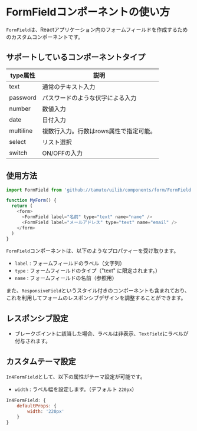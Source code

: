 # FormFieldコンポーネントの使い方

`FormField`は、Reactアプリケーション内のフォームフィールドを作成するためのカスタムコンポーネントです。

## サポートしているコンポーネントタイプ

| type属性  | 説明                                   |
| --------- | -------------------------------------- |
| text      | 通常のテキスト入力                     |
| password  | パスワードのような伏字による入力       |
| number    | 数値入力                               |
| date      | 日付入力                               |
| multiline | 複数行入力。行数はrows属性で指定可能。 |
| select    | リスト選択                             |
| switch    | ON/OFFの入力                           |

## 使用方法

```javascript
import FormField from 'github://tamuto/uilib/components/form/FormField.js'

function MyForm() {
  return (
    <form>
      <FormField label="名前" type="text" name="name" />
      <FormField label="メールアドレス" type="text" name="email" />
    </form>
  )
}
```

`FormField`コンポーネントは、以下のようなプロパティーを受け取ります。
- `label` : フォームフィールドのラベル（文字列）
- `type` : フォームフィールドのタイプ（"text" に限定されます。）
- `name` : フォームフィールドの名前（参照用）

また、`ResponsiveField`というスタイル付きのコンポーネントも含まれており、これを利用してフォームのレスポンシブデザインを調整することができます。

## レスポンシブ設定

* ブレークポイントに該当した場合、ラベルは非表示、`TextField`にラベルが付与されます。

## カスタムテーマ設定

`In4FormField`として、以下の属性がテーマ設定が可能です。
- `width` : ラベル幅を設定します。（デフォルト `220px`）

```javascript
In4FormField: {
    defaultProps: {
        width: '220px'
    }
}
```
